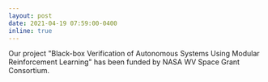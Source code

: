 ```yaml
---
layout: post
date: 2021-04-19 07:59:00-0400
inline: true
---
```


Our project "Black-box Verification of Autonomous Systems Using Modular Reinforcement Learning" has been funded by NASA WV Space Grant Consortium.
